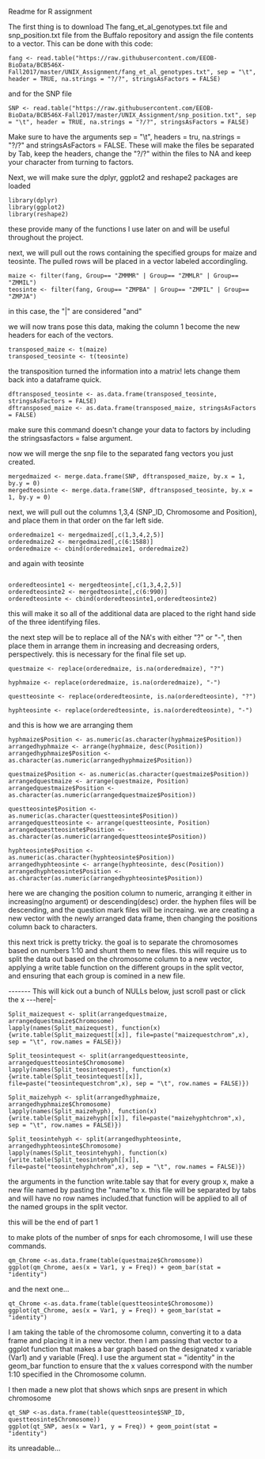 Readme for R assignment

The first thing is to download The fang_et_al_genotypes.txt file and snp_position.txt file from the Buffalo repository and assign the file contents to a vector. This can be done with this code:
```{r}
fang <- read.table("https://raw.githubusercontent.com/EEOB-BioData/BCB546X-Fall2017/master/UNIX_Assignment/fang_et_al_genotypes.txt", sep = "\t", header = TRUE, na.strings = "?/?", stringsAsFactors = FALSE)
```
and for the SNP file
```{r}
SNP <- read.table("https://raw.githubusercontent.com/EEOB-BioData/BCB546X-Fall2017/master/UNIX_Assignment/snp_position.txt", sep = "\t", header = TRUE, na.strings = "?/?", stringsAsFactors = FALSE)
```
Make sure to have the arguments sep = "\t", headers = tru, na.strings = "?/?" and stringsAsFactors = FALSE. These will make the files be separated by Tab, keep the headers, change the "?/?" within the files to NA and keep your character from turning to factors.



Next, we will make sure the dplyr, ggplot2 and reshape2 packages are loaded
```{r}
library(dplyr)
library(ggplot2)
library(reshape2)
```
these provide many of the functions I use later on and will be useful throughout the project.



next, we will pull out the rows containing the specified groups for maize and teosinte. The pulled rows will be placed in a vector labeled accordingling.
```{r}
maize <- filter(fang, Group== "ZMMMR" | Group== "ZMMLR" | Group== "ZMMIL")
teosinte <- filter(fang, Group== "ZMPBA" | Group== "ZMPIL" | Group== "ZMPJA")
```
in this case, the "|" are considered "and"



we will now trans pose this data, making the column 1 become the new headers for each of the vectors.
```{r}
transposed_maize <- t(maize)
transposed_teosinte <- t(teosinte)
```



the transposition turned the information into a matrix! lets change them back into a dataframe quick.
```{r}
dftransposed_teosinte <- as.data.frame(transposed_teosinte, stringsAsFactors = FALSE)
dftransposed_maize <- as.data.frame(transposed_maize, stringsAsFactors = FALSE)
```
make sure this command doesn't change your data to factors by including the stringsasfactors = false argument.



now we will merge the snp file to the separated fang vectors you just created.
```{r}
mergedmaized <- merge.data.frame(SNP, dftransposed_maize, by.x = 1, by.y = 0)
mergedteosinte <- merge.data.frame(SNP, dftransposed_teosinte, by.x = 1, by.y = 0)
```



next, we will pull out the columns 1,3,4 (SNP_ID, Chromosome and Position), and place them in that order on the far left side.
```{r}
orderedmaize1 <- mergedmaized[,c(1,3,4,2,5)]
orderedmaize2 <- mergedmaized[,c(6:1588)]
orderedmaize <- cbind(orderedmaize1, orderedmaize2)
```
and again with teosinte
```{r}

orderedteosinte1 <- mergedteosinte[,c(1,3,4,2,5)]
orderedteosinte2 <- mergedteosinte[,c(6:990)]
orderedteosinte <- cbind(orderedteosinte1,orderedteosinte2)
```
this will make it so all of the additional data are placed to the right hand side of the three identifying files.



the next step will be to replace all of the NA's with either "?" or "-", then place them in arrange them in increasing and decreasing orders, perspectively. this is necessary for the final file set up.
```{r}
questmaize <- replace(orderedmaize, is.na(orderedmaize), "?")

hyphmaize <- replace(orderedmaize, is.na(orderedmaize), "-")

questteosinte <- replace(orderedteosinte, is.na(orderedteosinte), "?")

hyphteosinte <- replace(orderedteosinte, is.na(orderedteosinte), "-")
```
and this is how we are arranging them
```{r}
hyphmaize$Position <- as.numeric(as.character(hyphmaize$Position))
arrangedhyphmaize <- arrange(hyphmaize, desc(Position))
arrangedhyphmaize$Position <- as.character(as.numeric(arrangedhyphmaize$Position))

questmaize$Position <- as.numeric(as.character(questmaize$Position))
arrangedquestmaize <- arrange(questmaize, Position)
arrangedquestmaize$Position <- as.character(as.numeric(arrangedquestmaize$Position))

questteosinte$Position <- as.numeric(as.character(questteosinte$Position))
arrangedquestteosinte <- arrange(questteosinte, Position)
arrangedquestteosinte$Position <- as.character(as.numeric(arrangedquestteosinte$Position))

hyphteosinte$Position <- as.numeric(as.character(hyphteosinte$Position))
arrangedhyphteosinte <- arrange(hyphteosinte, desc(Position))
arrangedhyphteosinte$Position <- as.character(as.numeric(arrangedhyphteosinte$Position))
```
here we are changing the position column to numeric, arranging it either in increasing(no argument) or descending(desc) order. the hyphen files will be descending, and the question mark files will be increaing. we are creating a new vector with the newly arranged data frame, then changing the positions column back to characters.



this next trick is pretty tricky. the goal is to separate the chromosomes based on numbers 1:10 and shunt them to new files. this will require us to split the data out based on the chromosome column to a new vector, applying a write table function on the different groups in the split vector, and ensuring that each group is comined in a new file.

------- This will kick out a bunch of NULLs below, just scroll past or click the x ---here|-
```{r}
Split_maizequest <- split(arrangedquestmaize, arrangedquestmaize$Chromosome)
lapply(names(Split_maizequest), function(x){write.table(Split_maizequest[[x]], file=paste("maizequestchrom",x), sep = "\t", row.names = FALSE)})

Split_teosintequest <- split(arrangedquestteosinte, arrangedquestteosinte$Chromosome)
lapply(names(Split_teosintequest), function(x){write.table(Split_teosintequest[[x]], file=paste("teosintequestchrom",x), sep = "\t", row.names = FALSE)})

Split_maizehyph <- split(arrangedhyphmaize, arrangedhyphmaize$Chromosome)
lapply(names(Split_maizehyph), function(x){write.table(Split_maizehyph[[x]], file=paste("maizehyphtchrom",x), sep = "\t", row.names = FALSE)})

Split_teosintehyph <- split(arrangedhyphteosinte, arrangedhyphteosinte$Chromosome)
lapply(names(Split_teosintehyph), function(x){write.table(Split_teosintehyph[[x]], file=paste("teosintehyphchrom",x), sep = "\t", row.names = FALSE)})
```
the arguments in the function write.table say that for every group x, make a new file named by pasting the "name"to x. this file will be separated by tabs and will have no row names included.that function will be applied to all of the named groups in the split vector.



this will be the end of part 1



to make plots of the number of snps for each chromosome, I will use these commands.
```{r}
qm_Chrome <-as.data.frame(table(questmaize$Chromosome))
ggplot(qm_Chrome, aes(x = Var1, y = Freq)) + geom_bar(stat = "identity")

```
and the next one...
```{r}
qt_Chrome <-as.data.frame(table(questteosinte$Chromosome))
ggplot(qt_Chrome, aes(x = Var1, y = Freq)) + geom_bar(stat = "identity")
```
I am taking the table of the chromosome column, converting it to a data frame and placing it in a new vector. then I am passing that vector to a ggplot function that makes a bar graph based on the designated x variable (Var1) and y variable (Freq). I use the argument stat = "identity" in the geom_bar function to ensure that the x values correspond with the number 1:10 specified in the Chromosome column.


I then made a new plot that shows which snps are present in which chromosome
```{r}
qt_SNP <-as.data.frame(table(questteosinte$SNP_ID, questteosinte$Chromosome))
ggplot(qt_SNP, aes(x = Var1, y = Freq)) + geom_point(stat = "identity")
```
its unreadable...